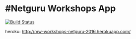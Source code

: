 #Netguru Workshops App
==========================================

[![Build Status](https://travis-ci.org/mateuszwasowski/workshops-netguru-2015-december.svg?branch=master)](https://travis-ci.org/mateuszwasowski/workshops-netguru-2015-december)

heroku: http://mw-workshops-netguru-2016.herokuapp.com/
